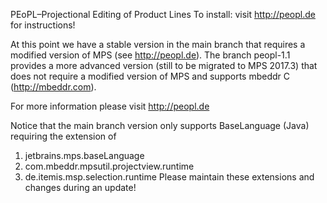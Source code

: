 PEoPL–Projectional Editing of Product Lines
To install: visit http://peopl.de for instructions!

At this point we have a stable version in the main branch that requires a modified version of MPS (see http://peopl.de). The branch peopl-1.1 provides a more advanced version (still to be migrated to MPS 2017.3) that does not require a modified version of MPS and supports mbeddr C (http://mbeddr.com).

For more information please visit http://peopl.de

Notice that the main branch version only supports BaseLanguage (Java) requiring the extension of
1. jetbrains.mps.baseLanguage
2. com.mbeddr.mpsutil.projectview.runtime
3. de.itemis.msp.selection.runtime
Please maintain these extensions and changes during an update!
